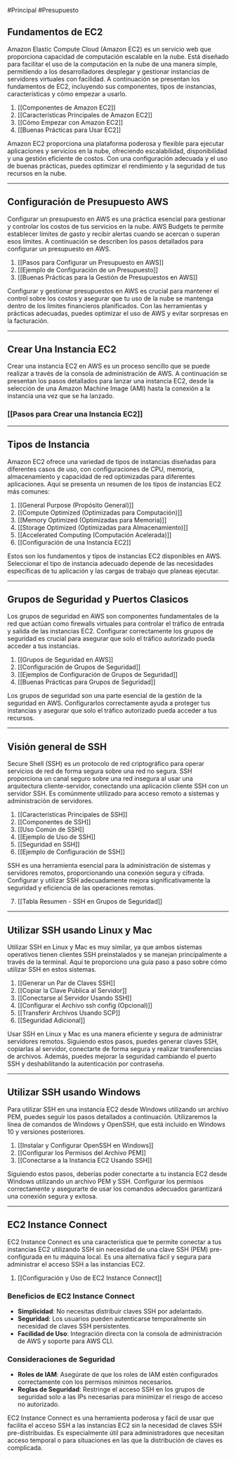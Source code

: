 #Principal #Presupuesto
## Fundamentos de EC2

Amazon Elastic Compute Cloud (Amazon EC2) es un servicio web que proporciona capacidad de computación escalable en la nube. Está diseñado para facilitar el uso de la computación en la nube de una manera simple, permitiendo a los desarrolladores desplegar y gestionar instancias de servidores virtuales con facilidad. A continuación se presentan los fundamentos de EC2, incluyendo sus componentes, tipos de instancias, características y cómo empezar a usarlo.

1. [[Componentes de Amazon EC2]]
2. [[Características Principales de Amazon EC2]]
3. [[Cómo Empezar con Amazon EC2]]
4. [[Buenas Prácticas para Usar EC2]]

Amazon EC2 proporciona una plataforma poderosa y flexible para ejecutar aplicaciones y servicios en la nube, ofreciendo escalabilidad, disponibilidad y una gestión eficiente de costos. Con una configuración adecuada y el uso de buenas prácticas, puedes optimizar el rendimiento y la seguridad de tus recursos en la nube.

---
## Configuración de Presupuesto AWS


Configurar un presupuesto en AWS es una práctica esencial para gestionar y controlar los costos de tus servicios en la nube. AWS Budgets te permite establecer límites de gasto y recibir alertas cuando se acercan o superan esos límites. A continuación se describen los pasos detallados para configurar un presupuesto en AWS.

1. [[Pasos para Configurar un Presupuesto en AWS]]
2. [[Ejemplo de Configuración de un Presupuesto]]
3. [[Buenas Prácticas para la Gestión de Presupuestos en AWS]]

Configurar y gestionar presupuestos en AWS es crucial para mantener el control sobre los costos y asegurar que tu uso de la nube se mantenga dentro de los límites financieros planificados. Con las herramientas y prácticas adecuadas, puedes optimizar el uso de AWS y evitar sorpresas en la facturación.

---
## Crear Una Instancia EC2


Crear una instancia EC2 en AWS es un proceso sencillo que se puede realizar a través de la consola de administración de AWS. A continuación se presentan los pasos detallados para lanzar una instancia EC2, desde la selección de una Amazon Machine Image (AMI) hasta la conexión a la instancia una vez que se ha lanzado.

### [[Pasos para Crear una Instancia EC2]]

---
## Tipos de Instancia


Amazon EC2 ofrece una variedad de tipos de instancias diseñadas para diferentes casos de uso, con configuraciones de CPU, memoria, almacenamiento y capacidad de red optimizadas para diferentes aplicaciones. Aquí se presenta un resumen de los tipos de instancias EC2 más comunes:

1. [[General Purpose (Propósito General)]]
2. [[Compute Optimized (Optimizadas para Computación)]]
3. [[Memory Optimized (Optimizadas para Memoria)]]
4. [[Storage Optimized (Optimizadas para Almacenamiento)]]
5. [[Accelerated Computing (Computación Acelerada)]]
6. [[Configuración de una Instancia EC2]]

Estos son los fundamentos y tipos de instancias EC2 disponibles en AWS. Seleccionar el tipo de instancia adecuado depende de las necesidades específicas de tu aplicación y las cargas de trabajo que planeas ejecutar.

---
## Grupos de Seguridad y Puertos Clasicos


Los grupos de seguridad en AWS son componentes fundamentales de la red que actúan como firewalls virtuales para controlar el tráfico de entrada y salida de las instancias EC2. Configurar correctamente los grupos de seguridad es crucial para asegurar que solo el tráfico autorizado pueda acceder a tus instancias.

1. [[Grupos de Seguridad en AWS]]
2. [[Configuración de Grupos de Seguridad]]
3. [[Ejemplos de Configuración de Grupos de Seguridad]]
4. [[Buenas Prácticas para Grupos de Seguridad]]

Los grupos de seguridad son una parte esencial de la gestión de la seguridad en AWS. Configurarlos correctamente ayuda a proteger tus instancias y asegurar que solo el tráfico autorizado pueda acceder a tus recursos.

---
## Visión general de SSH


Secure Shell (SSH) es un protocolo de red criptográfico para operar servicios de red de forma segura sobre una red no segura. SSH proporciona un canal seguro sobre una red insegura al usar una arquitectura cliente-servidor, conectando una aplicación cliente SSH con un servidor SSH. Es comúnmente utilizado para acceso remoto a sistemas y administración de servidores.

1. [[Características Principales de SSH]]
2. [[Componentes de SSH]]
3. [[Uso Común de SSH]]
4. [[Ejemplo de Uso de SSH]]
5. [[Seguridad en SSH]]
6. [[Ejemplo de Configuración de SSH]]

SSH es una herramienta esencial para la administración de sistemas y servidores remotos, proporcionando una conexión segura y cifrada. Configurar y utilizar SSH adecuadamente mejora significativamente la seguridad y eficiencia de las operaciones remotas.

7. [[Tabla Resumen - SSH en Grupos de Seguridad]]

---
## Utilizar SSH usando Linux y Mac


Utilizar SSH en Linux y Mac es muy similar, ya que ambos sistemas operativos tienen clientes SSH preinstalados y se manejan principalmente a través de la terminal. Aquí te proporciono una guía paso a paso sobre cómo utilizar SSH en estos sistemas.

1. [[Generar un Par de Claves SSH]]
2. [[Copiar la Clave Pública al Servidor]]
3. [[Conectarse al Servidor Usando SSH]]
4. [[Configurar el Archivo ssh config (Opcional)]]
5. [[Transferir Archivos Usando SCP]]
6. [[Seguridad Adicional]]

Usar SSH en Linux y Mac es una manera eficiente y segura de administrar servidores remotos. Siguiendo estos pasos, puedes generar claves SSH, copiarlas al servidor, conectarte de forma segura y realizar transferencias de archivos. Además, puedes mejorar la seguridad cambiando el puerto SSH y deshabilitando la autenticación por contraseña.

---
## Utilizar SSH usando Windows


Para utilizar SSH en una instancia EC2 desde Windows utilizando un archivo PEM, puedes seguir los pasos detallados a continuación. Utilizaremos la línea de comandos de Windows y OpenSSH, que está incluido en Windows 10 y versiones posteriores.

1. [[Instalar y Configurar OpenSSH en Windows]]
2. [[Configurar los Permisos del Archivo PEM]]
3. [[Conectarse a la Instancia EC2 Usando SSH]]

Siguiendo estos pasos, deberías poder conectarte a tu instancia EC2 desde Windows utilizando un archivo PEM y SSH. Configurar los permisos correctamente y asegurarte de usar los comandos adecuados garantizará una conexión segura y exitosa.

---
## EC2 Instance Connect


EC2 Instance Connect es una característica que te permite conectar a tus instancias EC2 utilizando SSH sin necesidad de una clave SSH (PEM) pre-configurada en tu máquina local. Es una alternativa fácil y segura para administrar el acceso SSH a las instancias EC2.

1. [[Configuración y Uso de EC2 Instance Connect]]

### Beneficios de EC2 Instance Connect

- **Simplicidad**: No necesitas distribuir claves SSH por adelantado.
- **Seguridad**: Los usuarios pueden autenticarse temporalmente sin necesidad de claves SSH persistentes.
- **Facilidad de Uso**: Integración directa con la consola de administración de AWS y soporte para AWS CLI.

### Consideraciones de Seguridad

- **Roles de IAM**: Asegúrate de que los roles de IAM estén configurados correctamente con los permisos mínimos necesarios.
- **Reglas de Seguridad**: Restringe el acceso SSH en los grupos de seguridad solo a las IPs necesarias para minimizar el riesgo de acceso no autorizado.

EC2 Instance Connect es una herramienta poderosa y fácil de usar que facilita el acceso SSH a las instancias EC2 sin la necesidad de claves SSH pre-distribuidas. Es especialmente útil para administradores que necesitan acceso temporal o para situaciones en las que la distribución de claves es complicada.